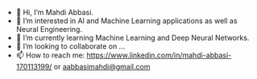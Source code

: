 - 👋 Hi, I’m Mahdi Abbasi.
- 👀 I’m interested in Al and Machine Learning applications as well as Neural Engineering.
- 🌱 I’m currently learning Machine Learning and Deep Neural Networks.
- 💞️ I’m looking to collaborate on ...
- 📫 How to reach me: https://www.linkedin.com/in/mahdi-abbasi-170113199/   or   aabbasimahdi@gmail.com

<!---
mahdiA1998/mahdiA1998 is a ✨ special ✨ repository because its `README.md` (this file) appears on your GitHub profile.
You can click the Preview link to take a look at your changes.
--->
